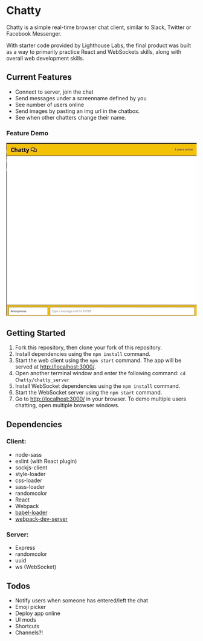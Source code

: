 # Chatty

Chatty is a simple real-time browser chat client, similar to Slack, Twitter or Facebook Messenger.

With starter code provided by Lighthouse Labs, the final product was built as a way to primarily practice React and WebSockets skills, along with overall web development skills.

## Current Features

- Connect to server, join the chat
- Send messages under a screenname defined by you
- See number of users online
- Send images by pasting an img url in the chatbox.
- See when other chatters change their name.

### Feature Demo

!["Chat Demo"](https://github.com/mvlhotra/Chatty/blob/master/build/Chatty_demo.gif)


## Getting Started

1. Fork this repository, then clone your fork of this repository.
2. Install dependencies using the `npm install` command.
3. Start the web client using the `npm start` command. The app will be served at <http://localhost:3000/>.
4. Open another terminal window and enter the following command: `cd Chatty/chatty_server`
5. Install WebSocket dependencies using the `npm install` command.
6. Start the WebSocket server using the `npm start` command. 
7. Go to <http://localhost:3000/> in your browser. To demo multiple users chatting, open multiple browser windows.

## Dependencies

### Client:
* node-sass
* eslint (with React plugin)
* sockjs-client
* style-loader
* css-loader
* sass-loader
* randomcolor
* React
* Webpack
* [babel-loader](https://github.com/babel/babel-loader)
* [webpack-dev-server](https://github.com/webpack/webpack-dev-server)

### Server:
* Express
* randomcolor
* uuid
* ws (WebSocket)


## Todos

- Notify users when someone has entered/left the chat
- Emoji picker
- Deploy app online
- UI mods
- Shortcuts
- Channels?!






